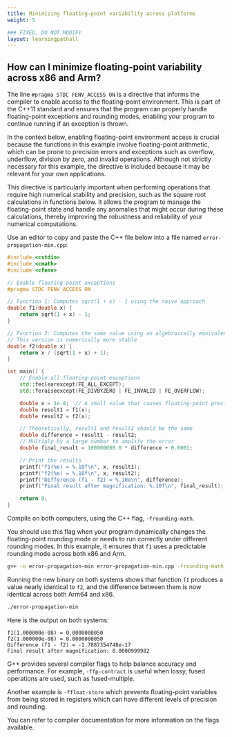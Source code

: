 ```yaml
---
title: Minimizing floating-point variability across platforms
weight: 5

### FIXED, DO NOT MODIFY
layout: learningpathall
---
```


## How can I minimize floating-point variability across x86 and Arm?

The line `#pragma STDC FENV_ACCESS ON` is a directive that informs the compiler to enable access to the floating-point environment. This is part of the C++11 standard and ensures that the program can properly handle floating-point exceptions and rounding modes, enabling your program to continue running if an exception is thrown. 

In the context below, enabling floating-point environment access is crucial because the functions in this example involve floating-point arithmetic, which can be prone to precision errors and exceptions such as overflow, underflow, division by zero, and invalid operations. Although not strictly necessary for this example, the directive is included because it may be relevant for your own applications. 

This directive is particularly important when performing operations that require high numerical stability and precision, such as the square root calculations in functions below. It allows the program to manage the floating-point state and handle any anomalies that might occur during these calculations, thereby improving the robustness and reliability of your numerical computations.

Use an editor to copy and paste the C++ file below into a file named `error-propagation-min.cpp`: 

```cpp
#include <cstdio>
#include <cmath>
#include <cfenv>

// Enable floating-point exceptions
#pragma STDC FENV_ACCESS ON

// Function 1: Computes sqrt(1 + x) - 1 using the naive approach
double f1(double x) {
    return sqrt(1 + x) - 1;
}

// Function 2: Computes the same value using an algebraically equivalent transformation
// This version is numerically more stable
double f2(double x) {
    return x / (sqrt(1 + x) + 1);
}

int main() {
    // Enable all floating-point exceptions
    std::feclearexcept(FE_ALL_EXCEPT);
    std::feraiseexcept(FE_DIVBYZERO | FE_INVALID | FE_OVERFLOW);

    double x = 1e-8;  // A small value that causes floating-point precision issues
    double result1 = f1(x);
    double result2 = f2(x);

    // Theoretically, result1 and result2 should be the same
    double difference = result1 - result2;
    // Multiply by a large number to amplify the error
    double final_result = 100000000.0 * difference + 0.0001;

    // Print the results
    printf("f1(%e) = %.10f\n", x, result1);
    printf("f2(%e) = %.10f\n", x, result2);
    printf("Difference (f1 - f2) = %.10e\n", difference);
    printf("Final result after magnification: %.10f\n", final_result);

    return 0;
}
```

Compile on both computers, using the C++ flag, `-frounding-math`. 

You should use this flag when your program dynamically changes the floating-point rounding mode or needs to run correctly under different rounding modes. In this example, it ensures that `f1` uses a predictable rounding mode across both x86 and Arm. 

```bash
g++ -o error-propagation-min error-propagation-min.cpp -frounding-math
```

Running the new binary on both systems shows that function `f1` produces a value nearly identical to `f2`, and the difference between them is now identical across both Arm64 and x86. 

```bash
./error-propagation-min 
```

Here is the output on both systems:

```output
f1(1.000000e-08) = 0.0000000050
f2(1.000000e-08) = 0.0000000050
Difference (f1 - f2) = -1.7887354748e-17
Final result after magnification: 0.0000999982
```

G++ provides several compiler flags to help balance accuracy and performance. For example, `-ffp-contract` is useful when lossy, fused operations are used, such as fused-multiple. 

Another example is `-ffloat-store` which prevents floating-point variables from being stored in registers which can have different levels of precision and rounding. 

You can refer to compiler documentation for more information on the flags available.

